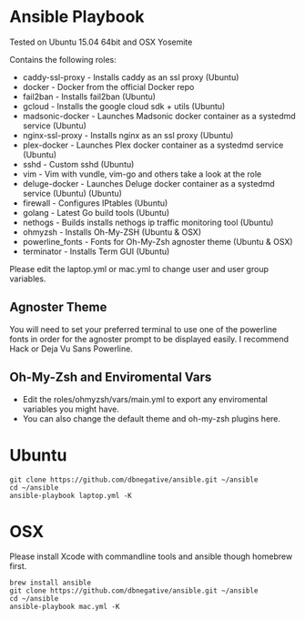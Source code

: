 # Ansible Playbook 

Tested on Ubuntu 15.04 64bit and OSX Yosemite


Contains the following roles:
* caddy-ssl-proxy - Installs caddy as an ssl proxy (Ubuntu)
* docker - Docker from the official Docker repo       
* fail2ban - Installs fail2ban (Ubuntu)       
* gcloud - Installs the google cloud sdk + utils (Ubuntu)        
* madsonic-docker - Launches Madsonic docker container as a systedmd service (Ubuntu)
* nginx-ssl-proxy - Installs nginx as an ssl proxy (Ubuntu) 
* plex-docker -  Launches Plex docker container as a systedmd service (Ubuntu)    
* sshd - Custom sshd (Ubuntu)            
* vim - Vim with vundle, vim-go and others take a look at the role
* deluge-docker - Launches Deluge docker container as a systedmd service (Ubuntu)   (Ubuntu)
* firewall - Configures IPtables (Ubuntu)   
* golang - Latest Go build tools (Ubuntu)          
* nethogs - Builds installs nethogs ip traffic monitoring tool (Ubuntu) 
* ohmyzsh - Installs Oh-My-ZSH (Ubuntu & OSX)
* powerline_fonts - Fonts for Oh-My-Zsh agnoster theme (Ubuntu & OSX)
* terminator - Installs Term GUI (Ubuntu)


Please edit the laptop.yml or mac.yml to change user and user group variables. 

## Agnoster Theme
You will need to set your preferred terminal to use one of the powerline fonts in order for the agnoster prompt to be displayed easily. I recommend Hack or Deja Vu Sans Powerline. 

## Oh-My-Zsh and Enviromental Vars

* Edit the roles/ohmyzsh/vars/main.yml to export any enviromental variables you might have. 
* You can also change the default theme and oh-my-zsh plugins here.  

# Ubuntu
```
git clone https://github.com/dbnegative/ansible.git ~/ansible
cd ~/ansible
ansible-playbook laptop.yml -K
```
# OSX  
Please install Xcode with commandline tools and ansible though homebrew first.
```
brew install ansible
git clone https://github.com/dbnegative/ansible.git ~/ansible
cd ~/ansible
ansible-playbook mac.yml -K
```

